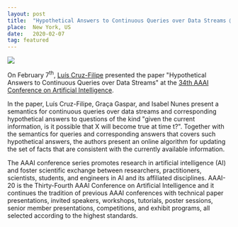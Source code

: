 ```yaml
---
layout: post
title:  "Hypothetical Answers to Continuous Queries over Data Streams @ AAAI 2020"
place:  New York, US
date:   2020-02-07
tag: featured
---
```

<img class="img-fluid mx-auto d-block" src="/images/posts/aaai2020.png">

On February 7<sup>th</sup>, [Luís Cruz-Filipe](/people.html#lcf) presented the paper "Hypothetical Answers to Continuous Queries over Data Streams" at the [34th AAAI
 Conference on Artificial Intelligence](https://aaai.org/Conferences/AAAI-20).

<!--more-->

In the paper, Luís Cruz-Filipe, Graça Gaspar, and Isabel Nunes present a semantics for continuous queries over data streams and corresponding hypothetical answers to questions of the kind "given the current information, is it possible that X will become true at time t?". Together with the semantics for queries and corresponding answers that covers such hypothetical answers, the authors present an online algorithm for updating the set of facts that are consistent with the currently available information.

The AAAI conference series promotes research in artificial intelligence (AI) and foster scientific exchange between researchers, practitioners, scientists, students, and engineers in AI and its affiliated disciplines. AAAI-20 is the Thirty-Fourth AAAI Conference on Artificial Intelligence and it continues the tradition of previous AAAI conferences with technical paper presentations, invited speakers, workshops, tutorials, poster sessions, senior member presentations, competitions, and exhibit programs, all selected according to the highest standards.